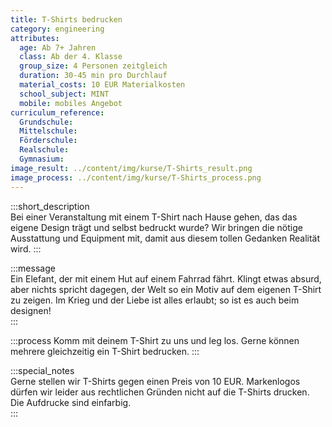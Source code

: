 ```yaml
---
title: T-Shirts bedrucken
category: engineering
attributes:
  age: Ab 7+ Jahren
  class: Ab der 4. Klasse
  group_size: 4 Personen zeitgleich
  duration: 30-45 min pro Durchlauf
  material_costs: 10 EUR Materialkosten
  school_subject: MINT
  mobile: mobiles Angebot
curriculum_reference:
  Grundschule:
  Mittelschule:
  Förderschule:    
  Realschule:
  Gymnasium:
image_result: ../content/img/kurse/T-Shirts_result.png
image_process: ../content/img/kurse/T-Shirts_process.png
---
```

:::short_description  
Bei einer Veranstaltung mit einem T-Shirt nach Hause gehen, das das eigene Design trägt und selbst bedruckt wurde? Wir bringen die nötige Ausstattung und Equipment mit, damit aus diesem tollen Gedanken Realität wird.
:::

:::message  
Ein Elefant, der mit einem Hut auf einem Fahrrad fährt. Klingt etwas absurd, aber nichts spricht dagegen, der Welt so ein Motiv auf dem eigenen T-Shirt zu zeigen. Im Krieg und der Liebe ist alles erlaubt; so ist es auch beim designen!    
:::  

:::process
Komm mit deinem T-Shirt zu uns und leg los. Gerne können mehrere gleichzeitig ein T-Shirt bedrucken.
:::

:::special_notes  
Gerne stellen wir T-Shirts gegen einen Preis von 10 EUR. Markenlogos dürfen wir leider aus rechtlichen Gründen nicht auf die T-Shirts drucken. Die Aufdrucke sind einfarbig.      
:::
